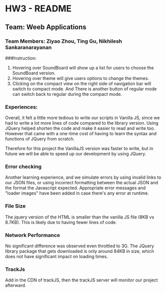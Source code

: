 # HW3 - README
## Team: Weeb Applications
### Team Members: Ziyao Zhou, Ting Gu, Nikhilesh Sankaranarayanan

###Instruction:
1. Hovering over SoundBoard will show up a list for users to choose the SoundBoard version.
2. Hovering over theme will give users options to change the themes.
3. Clicking on the compact view on the right side of navigation bar will switch to compact mode. And There is another button of regular mode can switch back to regular during the compact mode.

### Experiences:
Overall, it felt a little more tedious to write our scripts in Vanilla JS,
since we had to write a lot more lines of code compared to the library version.
Using JQuery helped shorten the code and make it easier to read and write too.
However that came with a one-time cost of having to learn the syntax and functions
of JQuery from scratch.

Therefore for this project the VanillaJS version was faster to write, but in future
we will be able to speed up our development by using JQuery.

### Error checking
Another learning experience, and we simulate errors by using
invalid links to our JSON files, or using incorrect formatting between the actual
JSON and the format the Javascript expected. Appropriate error messages and
"loader images" have been added in case there's any error at runtime.

### File Size
The jquery version of the HTML is smaller than the vanilla JS file (8KB vs 8.7KB).
This is likely due to having fewer lines of code.

### Network Performance
No significant difference was observed even throttled to 3G. The JQuery library
package that gets downloaded is only around 84KB in size, which does not have
significant impact on loading times.

### TrackJs
Add in the CDN of trackJS, then the trackJS server will monitor our project afterward.

